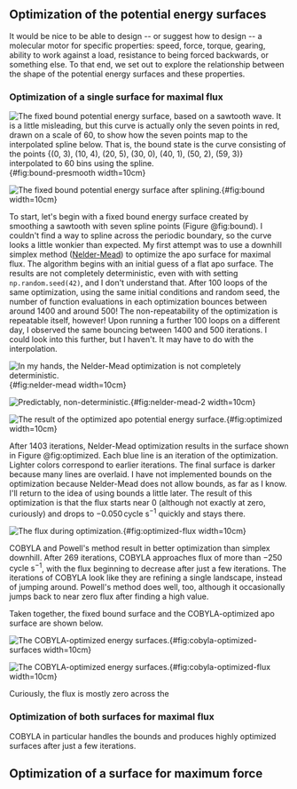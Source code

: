 ## Optimization of the potential energy surfaces

It would be nice to be able to design -- or suggest how to design -- a molecular motor for specific properties: speed, force, torque, gearing, ability to work against a load, resistance to being forced backwards, or something else.
To that end, we set out to explore the relationship between the shape of the potential energy surfaces and these properties.

### Optimization of a single surface for maximal flux

![The fixed bound potential energy surface, based on a sawtooth wave. It is a little misleading, but this curve is actually only the seven points in red, drawn on a scale of 60, to show how the seven points map to the interpolated spline below. That is, the bound state is the curve consisting of the points `{(0, 3), (10, 4), (20, 5), (30, 0), (40, 1), (50, 2), (59, 3)}` interpolated to 60 bins using the spline.](https://cdn.rawgit.com/slochower/nonequilibrium-master/292d5ab98a15e4dfff6ef56d7dc4b7f13764ae11/notebooks/surface-optimization/bound-presmoothing-surface.svg){#fig:bound-presmooth width=10cm}

![The fixed bound potential energy surface after splining.](https://cdn.rawgit.com/slochower/nonequilibrium-master/bcac92c96f496a888dc02249e40d049032225205/notebooks/surface-optimization/fixed-bound-surfaces.svg){#fig:bound width=10cm}

To start, let's begin with a fixed bound energy surface created by smoothing a sawtooth with seven spline points (Figure @fig:bound).
I couldn't find a way to spline across the periodic boundary, so the curve looks a little wonkier than expected.
My first attempt was to use a downhill simplex method ([Nelder-Mead](https://en.wikipedia.org/wiki/Nelder%E2%80%93Mead_method)) to optimize the apo surface for maximal flux.
The algorithm begins with an initial guess of a flat apo surface.
The results are not completely deterministic, even with with setting `np.random.seed(42)`, and I don't understand that.
After 100 loops of the same optimization, using the same initial conditions and random seed, the number of function evaluations in each optimization bounces between around 1400 and around 500!
The non-repeatability of the optimization is repeatable itself, however!
Upon running a further 100 loops on a different day, I observed the same bouncing between 1400 and 500 iterations.
I could look into this further, but I haven't.
It may have to do with the interpolation.

![In my hands, the Nelder-Mead optimization is not completely deterministic.](https://cdn.rawgit.com/slochower/nonequilibrium-master/d346ae563e1c9b584b87695cc431defd14530f5a/notebooks/surface-optimization/nelder-mead-evaluations.svg){#fig:nelder-mead width=10cm}

![Predictably, non-deterministic.](https://cdn.rawgit.com/slochower/nonequilibrium-master/b5c42b4efcc295635d96989d00462ed18f253e89/notebooks/surface-optimization/nelder-mead-evaluations.svg){#fig:nelder-mead-2 width=10cm}

![The result of the optimized apo potential energy surface.](https://cdn.rawgit.com/slochower/nonequilibrium-master/292d5ab98a15e4dfff6ef56d7dc4b7f13764ae11/notebooks/surface-optimization/optimized-apo-surfaces.png){#fig:optimized width=10cm}

After 1403 iterations, Nelder-Mead optimization results in the surface shown in Figure @fig:optimized.
Each blue line is an iteration of the optimization.
Lighter colors correspond to earlier iterations.
The final surface is darker because many lines are overlaid.
I have not implemented bounds on the optimization because Nelder-Mead does not allow bounds, as far as I know.
I'll return to the idea of using bounds a little later.
The result of this optimization is that the flux starts near $0$ (although not exactly at zero, curiously) and drops to $-0.050 \,\text{cycle s}^{-1}$ quickly and stays there.

![The flux during optimization.](https://cdn.rawgit.com/slochower/nonequilibrium-master/292d5ab98a15e4dfff6ef56d7dc4b7f13764ae11/notebooks/surface-optimization/flux-iterations.png){#fig:optimized-flux width=10cm}

COBYLA and Powell's method result in better optimization than simplex downhill.
After 269 iterations, COBYLA approaches flux of more than $-250 \,\text{cycle s}^{-1}$, with the flux beginning to decrease after just a few iterations.
The iterations of COBYLA look like they are refining a single landscape, instead of jumping around.
Powell's method does well, too, although it occasionally jumps back to near zero flux after finding a high value.

Taken together, the fixed bound surface and the COBYLA-optimized apo surface are shown below.

![The COBYLA-optimized energy surfaces.](https://cdn.rawgit.com/slochower/nonequilibrium-master/01269a9f99c5d5858c1b903fb72b34c390c5f3b0/notebooks/surface-optimization/COBYLA-optimized-surfaces.png){#fig:cobyla-optimized-surfaces width=10cm}

![The COBYLA-optimized energy surfaces.](https://cdn.rawgit.com/slochower/nonequilibrium-master/01269a9f99c5d5858c1b903fb72b34c390c5f3b0/notebooks/surface-optimization/COBYLA-optimized-flux.png){#fig:cobyla-optimized-flux width=10cm}

Curiously, the flux is mostly zero across the

### Optimization of both surfaces for maximal flux
COBYLA in particular handles the bounds and produces highly optimized surfaces after just a few iterations.

## Optimization of a surface for maximum force
